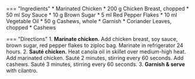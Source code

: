 === "Ingredients"
    * Marinated Chicken
        * 200 g Chicken Breast, chopped
        * 50 ml Soy Sauce
        * 10 g Brown Sugar
        * 5 ml Red Pepper Flakes
    * 10 ml Vegetable Oil
    * 50 g Cashews, whole
    * Garnish
        * Coriander Leaves, chopped
        * Cashews

=== "Directions"
    1. **Marinate chicken.** Add chicken breast, soy sauce, brown sugar, red pepper flakes to ziploc bag. Marinate in refrigerator 24 hours.
    2. **Sauté chicken.** Heat canola oil in skillet over medium-high heat. Add marinated chicken. Sauté 2 minutes, stirring every 60 seconds. Add cashews. Sauté 3 minutes, stirring every 60 seconds.
    3. **Garnish & serve** with cilantro.
